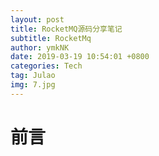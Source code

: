 ```yaml
---
layout: post
title: RocketMQ源码分享笔记
subtitle: RocketMq
author: ymkNK
date: 2019-03-19 10:54:01 +0800
categories: Tech
tag: Julao
img: 7.jpg
---
```

# 前言